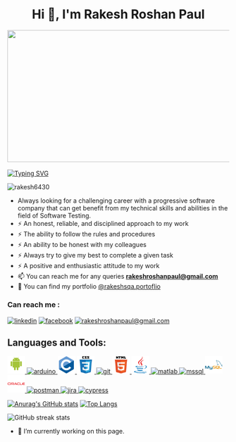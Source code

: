 <h1 align="center">Hi 👋, I'm Rakesh Roshan Paul</h1>
<div align="center">
  <img src="https://media.giphy.com/media/dWesBcTLavkZuG35MI/giphy.gif" width="600" height="300"/>
</div>

[![Typing SVG](https://readme-typing-svg.demolab.com?font=Fira+Code&weight=200&size=18&duration=4500&pause=2000&color=AE4E27FF&vCenter=true&multiline=true&width=600&height=60&lines=A+Software+Quality+Assurance+Enthusiastic+from+Bangladesh)](https://git.io/typing-svg)

<p align="left"> <img src="https://komarev.com/ghpvc/?username=rakesh6430&label=Profile%20views&color=0e75b6&style=flat" alt="rakesh6430" /> </p>

- Always looking for a challenging career with a progressive software company that can get benefit from my technical skills and abilities in the field of Software Testing.
- ⚡ An honest, reliable, and disciplined approach to my work
- ⚡ The ability to follow the rules and procedures
- ⚡ An ability to be honest with my colleagues 
- ⚡ Always try to give my best to complete a given task
- ⚡ A positive and enthusiastic attitude to my work
- 📫 You can reach me for any queries **rakeshroshanpaul@gmail.com**
- 📄 You can find my portfolio [@rakeshsqa.portoflio](https://rakesh6430.github.io/rakeshsqa.portfolio/index.html)
  
### Can reach me :

<p align="left">
<a href="https://www.linkedin.com/in/rakesh-roshan-paul-343939143/" target="blank"><img align="center" src="https://raw.githubusercontent.com/rahuldkjain/github-profile-readme-generator/master/src/images/icons/Social/linked-in-alt.svg" alt="linkedin" height="30" width="40" /></a>
<a href="https://www.facebook.com/rakesh.roshanpaul" target="blank"><img align="center" src="https://raw.githubusercontent.com/rahuldkjain/github-profile-readme-generator/master/src/images/icons/Social/facebook.svg" alt="facebook" height="30" width="40" /></a>
<a href="mailto:rakeshroshanpaul@gmail.com">
        <img align="center"
        src="https://img.shields.io/badge/Gmail-lightgrey?style=flat&logo=gmail"
        alt="rakeshroshanpaul@gmail.com" height="30" width="80" />
</a>
</p>

     
<h2 align="left">Languages and Tools:</h2>

<p align="left"> <a href="https://developer.android.com" target="_blank" rel="noreferrer">                                                                         <img src="https://raw.githubusercontent.com/devicons/devicon/master/icons/android/android-original-wordmark.svg" alt="android" width="40" height="40"/> </a> 
<a href="https://www.arduino.cc/" target="_blank" rel="noreferrer">  <img src="https://cdn.worldvectorlogo.com/logos/arduino-1.svg" alt="arduino" width="40" height="40"/> </a> 
<a href="https://www.cprogramming.com/" target="_blank" rel="noreferrer">  <img src="https://raw.githubusercontent.com/devicons/devicon/master/icons/c/c-original.svg" alt="c" width="40" height="40"/> </a>    
<a href="https://www.w3schools.com/cpp/" target="_blank" rel="noreferrer">  <img src="https://raw.githubusercontent.com/devicons/devicon/master/icons/css3/css3-original-wordmark.svg" alt="css3" width="40" height="40"/> </a>
<a href="https://git-scm.com" target="_blank" rel="noreferrer"><img src="https://www.vectorlogo.zone/logos/git-scm/git-scm-icon.svg" alt="git" width="40" height="40"/> </a>   
<a href="https://www.w3.org/html/" target="_blank" rel="noreferrer"> <img src="https://raw.githubusercontent.com/devicons/devicon/master/icons/html5/html5-original-wordmark.svg" alt="html5" width="40" height="40"/> </a>   
<a href="https://www.java.com" target="_blank" rel="noreferrer"> <img src="https://raw.githubusercontent.com/devicons/devicon/master/icons/java/java-original.svg" alt="java" width="40" height="40"/> </a> 
<a href="https://www.mathworks.com/products/matlab.html" target="_blank" rel="noreferrer"> <img src="https://upload.wikimedia.org/wikipedia/commons/2/21/Matlab_Logo.png" alt="matlab" width="40" height="40"/> </a> 
<a href="https://www.microsoft.com/en-us/sql-server" target="_blank" rel="noreferrer"> <img src="https://www.svgrepo.com/show/303229/microsoft-sql-server-logo.svg" alt="mssql" width="40" height="40"/> </a>
<a href="https://www.mysql.com/" target="_blank" rel="noreferrer"> <img src="https://raw.githubusercontent.com/devicons/devicon/master/icons/mysql/mysql-original-wordmark.svg" alt="mysql" width="40" height="40"/> </a> 
<a href="https://www.oracle.com/" target="_blank" rel="noreferrer"> <img src="https://raw.githubusercontent.com/devicons/devicon/master/icons/oracle/oracle-original.svg" alt="oracle" width="40" height="40"/> </a> 
<a href="https://www.postman.com/api-platform/api-testing" target="_blank" rel="noreferrer"> <img src="https://www.vectorlogo.zone/logos/getpostman/getpostman-icon.svg" alt="postman" width="40" height="40"/> </a> 
<a href="https://www.atlassian.com/software/jira" target="_blank" rel="noreferrer"> <img src="https://www.vectorlogo.zone/logos/atlassian_jira/atlassian_jira-icon.svg" alt="jira" width="40" height="40"/> </a> 
<a href="https://www.cypress.io" target="_blank" rel="noreferrer"> <img src="https://raw.githubusercontent.com/simple-icons/simple-icons/6e46ec1fc23b60c8fd0d2f2ff46db82e16dbd75f/icons/cypress.svg" alt="cypress" width="40" height="40"/> </a>
 </p>

[![Anurag's GitHub stats](https://github-readme-stats.vercel.app/api?username=Rakesh6430)](https://github.com/anuraghazra/github-readme-stats)
[![Top Langs](https://github-readme-stats.vercel.app/api/top-langs/?username=Rakesh6430&hide_progress=true)](https://github.com/anuraghazra/github-readme-stats)

![GitHub streak stats](https://streak-stats.demolab.com/?user=Rakesh6430)  


- 🔭 I’m currently working on this page. 




